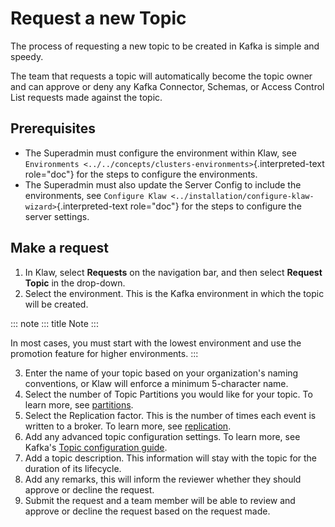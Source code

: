 # Request a new Topic

The process of requesting a new topic to be created in Kafka is simple
and speedy.

The team that requests a topic will automatically become the topic owner
and can approve or deny any Kafka Connector, Schemas, or Access Control
List requests made against the topic.

## Prerequisites

-   The Superadmin must configure the environment within Klaw, see
    `Environments <../../concepts/clusters-environments>`{.interpreted-text
    role="doc"} for the steps to configure the environments.
-   The Superadmin must also update the Server Config to include the
    environments, see
    `Configure Klaw <../installation/configure-klaw-wizard>`{.interpreted-text
    role="doc"} for the steps to configure the server settings.

## Make a request

1.  In Klaw, select **Requests** on the navigation bar, and then select
    **Request Topic** in the drop-down.
2.  Select the environment. This is the Kafka environment in which the
    topic will be created.

::: note
::: title
Note
:::

In most cases, you must start with the lowest environment and use the
promotion feature for higher environments.
:::

3.  Enter the name of your topic based on your organization\'s naming
    conventions, or Klaw will enforce a minimum 5-character name.
4.  Select the number of Topic Partitions you would like for your topic.
    To learn more, see
    [partitions](https://kafka.apache.org/intro#intro_concepts_and_terms).
5.  Select the Replication factor. This is the number of times each
    event is written to a broker. To learn more, see
    [replication](https://kafka.apache.org/intro#intro_concepts_and_terms).
6.  Add any advanced topic configuration settings. To learn more, see
    Kafka\'s [Topic configuration
    guide](https://kafka.apache.org/documentation/#topicconfigs).
7.  Add a topic description. This information will stay with the topic
    for the duration of its lifecycle.
8.  Add any remarks, this will inform the reviewer whether they should
    approve or decline the request.
9.  Submit the request and a team member will be able to review and
    approve or decline the request based on the request made.
